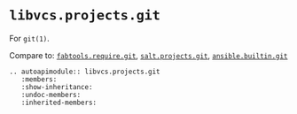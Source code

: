 # `libvcs.projects.git`

For `git(1)`.

Compare to:
[`fabtools.require.git`](https://fabtools.readthedocs.io/en/0.19.0/api/require/git.html),
[`salt.projects.git`](https://docs.saltproject.io/en/latest/ref/projects/all/salt.projects.git.html),
[`ansible.builtin.git`](https://docs.ansible.com/ansible/latest/collections/ansible/builtin/git_module.html)

```{eval-rst}
.. autoapimodule:: libvcs.projects.git
   :members:
   :show-inheritance:
   :undoc-members:
   :inherited-members:
```
